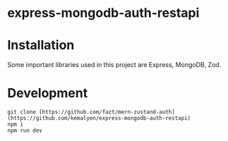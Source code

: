 # express-mongodb-auth-restapi

# Installation

Some important libraries used in this project are Express, MongoDB, Zod.

# Development

```
git clone [https://github.com/fazt/mern-zustand-auth](https://github.com/kemalyen/express-mongodb-auth-restapi)
npm i
npm run dev 
 
